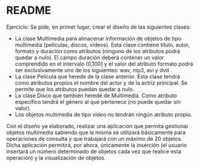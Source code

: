 # README
Ejercicio:
Se pide, en primer lugar, crear el diseño de las siguientes clases:
- La clase Multimedia para almacenar información de objetos de tipo multimedia (películas, discos, vídeos). Esta clase contiene título, autor, formato y duración como atributos (ninguno de los atributos podrá quedar a nulo). El campo duración deberá contener un valor comprendido en el intervalo (0,100] y el valor del atributo formato podrá ser exclusivamente uno de los siguientes: wav, mp3, avi y dvd .
- La clase Película que herede de la clase anterior. Esta clase tendrá como atributos propios el nombre del actor y de la actriz principal. Se permite que los  atributos puedan quedar a nulo.
- La clase Disco que también heredé de Multimedia. Como atributo específico tendrá el género al que pertenece (no puede quedar sin valor).
- Los objetos multimedia de tipo vídeo no tendrán ningún atributo propio.

Con el diseño ya elaborado, realizar una aplicación que permita gestionar objetos multimedia  sabiendo que la misma se utilizará básicamente para operaciones de consulta y que trabajará con un máximo de 20 objetos. Dicha aplicación permitirá, por ahora, únicamente la inserción (el usuario insertará un número determinado de objetos cada vez que realice esta operación) y la visualización de objetos.

